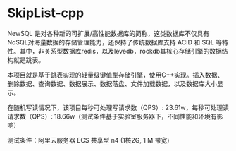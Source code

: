 # SkipList-cpp

NewSQL 是对各种新的可扩展/高性能数据库的简称，这类数据库不仅具有NoSQL对海量数据的存储管理能力，还保持了传统数据库支持 ACID 和 SQL 等特性。其中，非关系型数据库redis，以及levedb，rockdb其核心存储引擎的数据结构就是跳表。

本项目就是基于跳表实现的轻量级键值型存储引擎，使用C++实现。插入数据、删除数据、查询数据、数据展示、数据落盘、文件加载数据，以及数据库大小显示。

在随机写读情况下，该项目每秒可处理写请求数（QPS）: 23.61w，每秒可处理读请求数（QPS）: 18.66w（测试条件基于实验室服务器下，不同性能和环境有影响）

测试条件：阿里云服务器 ECS 共享型 n4 (1核2G, 1 M 带宽)
